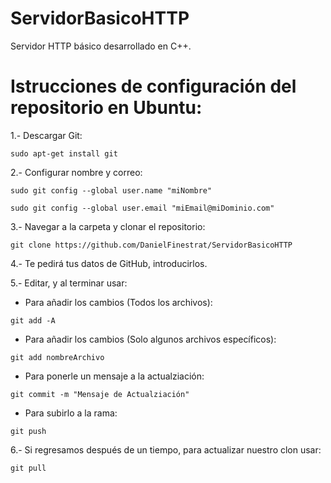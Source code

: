 # ServidorBasicoHTTP

Servidor HTTP básico desarrollado en C++.

# Istrucciones de configuración del repositorio en Ubuntu:

1.- Descargar Git: 

```sudo apt-get install git```

2.- Configurar nombre y correo:

```sudo git config --global user.name "miNombre"```

```sudo git config --global user.email "miEmail@miDominio.com"```

3.- Navegar a la carpeta y clonar el repositorio:

```git clone https://github.com/DanielFinestrat/ServidorBasicoHTTP```

4.- Te pedirá tus datos de GitHub, introducirlos.

5.- Editar, y al terminar usar:

- Para añadir los cambios (Todos los archivos):

```git add -A```

- Para añadir los cambios (Solo algunos archivos específicos):

```git add nombreArchivo```

- Para ponerle un mensaje a la actualziación:

```git commit -m "Mensaje de Actualziación"```

- Para subirlo a la rama:

```git push```

6.- Si regresamos después de un tiempo, para actualizar nuestro clon usar:

```git pull```
